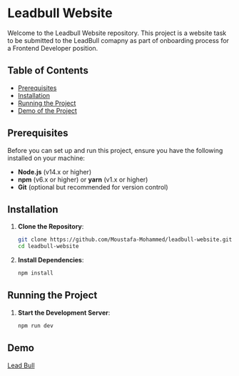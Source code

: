 # Leadbull Website

Welcome to the Leadbull Website repository. This project is a website task to be submitted to the LeadBull comapny as part of onboarding process for a Frontend Developer position.

## Table of Contents

- [Prerequisites](#prerequisites)
- [Installation](#installation)
- [Running the Project](#running-the-project)
- [Demo of the Project](#project-demo)

## Prerequisites

Before you can set up and run this project, ensure you have the following installed on your machine:

- **Node.js** (v14.x or higher)
- **npm** (v6.x or higher) or **yarn** (v1.x or higher)
- **Git** (optional but recommended for version control)

## Installation

1. **Clone the Repository**:

   ```bash
   git clone https://github.com/Moustafa-Mohammed/leadbull-website.git
   cd leadbull-website

   ```

2. **Install Dependencies**:

   ```bash
   npm install
   ```

## Running the Project

1. **Start the Development Server**:

   ```bash
   npm run dev
   ```

## Demo

[Lead Bull](https://leadbull-website.vercel.app/)
